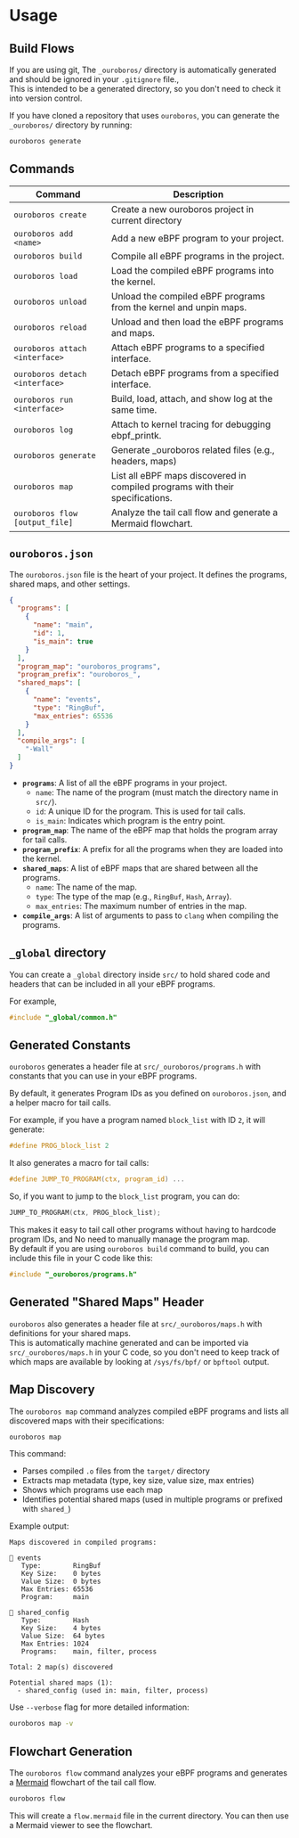 # Usage
## Build Flows
If you are using git, The `_ouroboros/` directory is automatically generated and should be ignored in your `.gitignore` file.,  
This is intended to be a generated directory, so you don't need to check it into version control.  

If you have cloned a repository that uses `ouroboros`, you can generate the `_ouroboros/` directory by running:  
```bash
ouroboros generate
```

## Commands
| Command | Description |
| --- | --- |
| `ouroboros create` | Create a new ouroboros project in current directory |
| `ouroboros add <name>` | Add a new eBPF program to your project. |
| `ouroboros build` | Compile all eBPF programs in the project. |
| `ouroboros load` | Load the compiled eBPF programs into the kernel. |
| `ouroboros unload` | Unload the compiled eBPF programs from the kernel and unpin maps. |
| `ouroboros reload` | Unload and then load the eBPF programs and maps. |
| `ouroboros attach <interface>` | Attach eBPF programs to a specified interface. |
| `ouroboros detach <interface>` | Detach eBPF programs from a specified interface. |
| `ouroboros run <interface>` | Build, load, attach, and show log at the same time. |
| `ouroboros log` | Attach to kernel tracing for debugging ebpf_printk. |
| `ouroboros generate` | Generate _ouroboros related files (e.g., headers, maps) |
| `ouroboros map` | List all eBPF maps discovered in compiled programs with their specifications. |
| `ouroboros flow [output_file]` | Analyze the tail call flow and generate a Mermaid flowchart. |

## `ouroboros.json`

The `ouroboros.json` file is the heart of your project. It defines the programs, shared maps, and other settings.

```json
{
  "programs": [
    {
      "name": "main",
      "id": 1,
      "is_main": true
    }
  ],
  "program_map": "ouroboros_programs",
  "program_prefix": "ouroboros_",
  "shared_maps": [
    {
      "name": "events",
      "type": "RingBuf",
      "max_entries": 65536
    }
  ],
  "compile_args": [
    "-Wall"
  ]
}
```

- **`programs`**: A list of all the eBPF programs in your project.
  - `name`: The name of the program (must match the directory name in `src/`).
  - `id`: A unique ID for the program. This is used for tail calls.
  - `is_main`:  Indicates which program is the entry point.
- **`program_map`**: The name of the eBPF map that holds the program array for tail calls.
- **`program_prefix`**: A prefix for all the programs when they are loaded into the kernel.
- **`shared_maps`**: A list of eBPF maps that are shared between all the programs.
  - `name`: The name of the map.
  - `type`: The type of the map (e.g., `RingBuf`, `Hash`, `Array`).
  - `max_entries`: The maximum number of entries in the map.
- **`compile_args`**: A list of arguments to pass to `clang` when compiling the programs.

## `_global` directory
You can create a `_global` directory inside `src/` to hold shared code and headers that can be included in all your eBPF programs.

For example,
```c
#include "_global/common.h"
```

## Generated Constants

`ouroboros` generates a header file at `src/_ouroboros/programs.h` with constants that you can use in your eBPF programs.

By default, it generates Program IDs as you defined on `ouroboros.json`, and a helper macro for tail calls.

For example, if you have a program named `block_list` with ID `2`, it will generate:  
```c
#define PROG_block_list 2
```

It also generates a macro for tail calls:  
```c
#define JUMP_TO_PROGRAM(ctx, program_id) ...
```

So, if you want to jump to the `block_list` program, you can do:  
```c
JUMP_TO_PROGRAM(ctx, PROG_block_list);
```

This makes it easy to tail call other programs without having to hardcode program IDs, and No need to manually manage the program map.  
By default if you are using `ouroboros build` command to build, you can include this file in your C code like this:  
```c
#include "_ouroboros/programs.h"
```  

## Generated "Shared Maps" Header
`ouroboros` also generates a header file at `src/_ouroboros/maps.h` with definitions for your shared maps.  
This is automatically machine generated and can be imported via `src/_ouroboros/maps.h` in your C code, so you don't need to keep track of which maps are available by looking at `/sys/fs/bpf/` or `bpftool` output.

## Map Discovery

The `ouroboros map` command analyzes compiled eBPF programs and lists all discovered maps with their specifications:

```bash
ouroboros map
```

This command:
- Parses compiled `.o` files from the `target/` directory
- Extracts map metadata (type, key size, value size, max entries)
- Shows which programs use each map
- Identifies potential shared maps (used in multiple programs or prefixed with `shared_`)

Example output:
```
Maps discovered in compiled programs:

📍 events
   Type:        RingBuf
   Key Size:    0 bytes
   Value Size:  0 bytes
   Max Entries: 65536
   Program:     main

📍 shared_config
   Type:        Hash
   Key Size:    4 bytes
   Value Size:  64 bytes
   Max Entries: 1024
   Programs:    main, filter, process

Total: 2 map(s) discovered

Potential shared maps (1):
  - shared_config (used in: main, filter, process)
```

Use `--verbose` flag for more detailed information:
```bash
ouroboros map -v
```

## Flowchart Generation

The `ouroboros flow` command analyzes your eBPF programs and generates a [Mermaid](https://mermaid-js.github.io/mermaid/#/) flowchart of the tail call flow.

```bash
ouroboros flow
```

This will create a `flow.mermaid` file in the current directory. You can then use a Mermaid viewer to see the flowchart.

